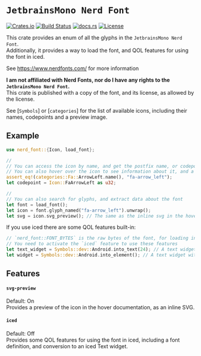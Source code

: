 <!-- cargo-rdme start -->

# `JetbrainsMono Nerd Font`

[![Crates.io](https://img.shields.io/crates/v/nerd_font.svg)](https://crates.io/crates/nerd_font/)
[![Build Status](https://github.com/rscarson/font-map/actions/workflows/tests.yml/badge.svg?branch=master)](https://github.com/rscarson/font-map/actions?query=branch%3Amaster)
[![docs.rs](https://img.shields.io/docsrs/nerd_font)](https://docs.rs/nerd_font/latest/)
[![License](https://img.shields.io/badge/license-MIT-blue.svg)](https://raw.githubusercontent.com/rscarson/nerd_font/master/LICENSE)

This crate provides an enum of all the glyphs in the `JetbrainsMono Nerd Font`.  
Additionally, it provides a way to load the font, and QOL features for using the font in iced.

See <https://www.nerdfonts.com/> for more information

**I am not affiliated with Nerd Fonts, nor do I have any rights to the `JetbrainsMono Nerd Font`.**  
This crate is published with a copy of the font, and its license, as allowed by the license.

See [`Symbols`] or [`categories`] for the list of available icons, including their names, codepoints and a preview image.  

## Example

```rust
use nerd_font::{Icon, load_font};

//
// You can access the icon by name, and get the postfix name, or codepoint
// You can also hover over the icon to see information about it, and a preview of the icon (as inline svg)
assert_eq!(categories::Fa::ArrowLeft.name(), "fa-arrow_left");
let codepoint = Icon::FaArrowLeft as u32;

//
// You can also search for glyphs, and extract data about the font
let font = load_font();
let icon = font.glyph_named("fa-arrow_left").unwrap();
let svg = icon.svg_preview(); // The same as the inline svg in the hover
```

If you use iced there are some QOL features built-in:

```rust
// `nerd_font::FONT_BYTES` is the raw bytes of the font, for loading into iced
// You need to activate the `iced` feature to use these features
let text_widget = Symbols::dev::Android.into_text(24); // A text widget with the icon, in the font, size 24
let widget = Symbols::dev::Android.into_element(); // A text widget with the icon, in the default font size

```

## Features

#### `svg-preview`
Default: On  
Provides a preview of the icon in the hover documentation, as an inline SVG.

#### `iced`
Default: Off  
Provides some QOL features for using the font in iced, including a font definition, and conversion to an iced Text widget.

<!-- cargo-rdme end -->

